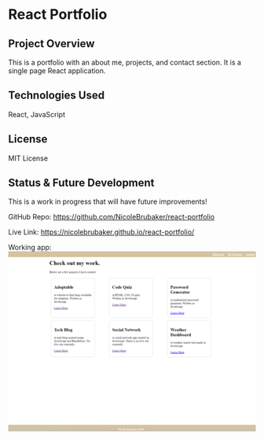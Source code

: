 # React Portfolio

## Project Overview
This is a portfolio with an about me, projects, and contact section. It is a single page React application. 

## Technologies Used
React, JavaScript

## License
MIT License

## Status & Future Development
This is a work in progress that will have future improvements!

GitHub Repo: https://github.com/NicoleBrubaker/react-portfolio

Live Link: https://nicolebrubaker.github.io/react-portfolio/

Working app: 
![screenshot of app](image.png)
